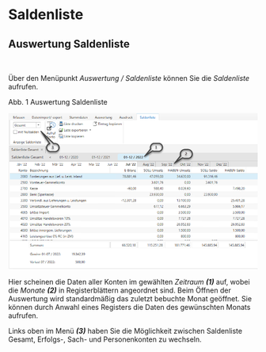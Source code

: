 # Saldenliste

## Auswertung Saldenliste

&nbsp;

Über den Menüpunkt *Auswertung / Saldenliste* können Sie die *Saldenliste* aufrufen.

Abb. 1 Auswertung Saldenliste

![Image](<../assets/NeuesElement166.png>)

Hier scheinen die Daten aller Konten im gewählten *Zeitraum **(1)*** auf, wobei die *Monate **(2)*** in Registerblättern angeordnet sind. Beim Öffnen der Auswertung wird standardmäßig das zuletzt bebuchte Monat geöffnet. Sie können durch Anwahl eines Registers die Daten des gewünschten Monats aufrufen.

Links oben im Menü ***(3)*** haben Sie die Möglichkeit zwischen Saldenliste Gesamt, Erfolgs-, Sach- und Personenkonten zu wechseln.

